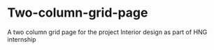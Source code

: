 # Two-column-grid-page
A two column grid page for the project Interior design as part of HNG internship
